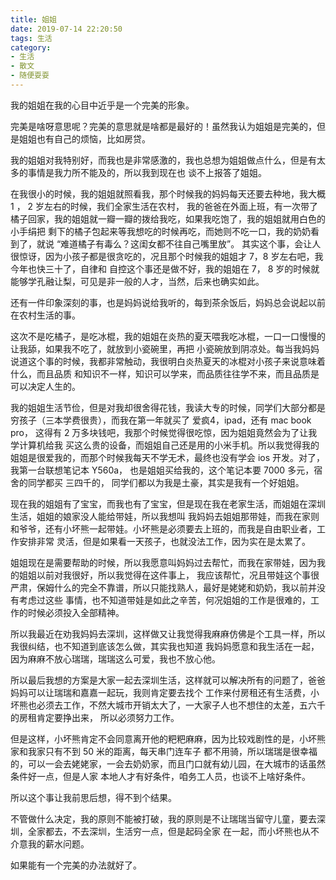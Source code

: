 ```yaml
---
title: 姐姐
date: 2019-07-14 22:20:50
tags: 生活
category: 
- 生活
- 散文
- 随便耍耍
---
```


我的姐姐在我的心目中近乎是一个完美的形象。

完美是啥呀意思呢？完美的意思就是啥都是最好的！虽然我认为姐姐是完美的，但是姐姐也有自己的烦恼，比如房贷。

我的姐姐对我特别好，而我也是非常感激的，我也总想为姐姐做点什么，但是有太多的事情是我力所不能及的，所以我到现在也
谈不上报答了姐姐。

在我很小的时候，我的姐姐就照看我，那个时候我的妈妈每天还要去种地，我大概 1 ， 2 岁左右的时候，我们全家生活在农村，
我的爸爸在外面上班，有一次带了橘子回家，我的姐姐就一瓣一瓣的拨给我吃，如果我吃饱了，我的姐姐就用白色的小手绢把
剩下的橘子包起来等我想吃的时候再吃，而她则不吃一口，我的奶奶看到了，就说 “难道橘子有毒么？这闺女都不往自己嘴里放”。
其实这个事，会让人很惊讶，因为小孩子都是很贪吃的，况且那个时候我的姐姐才 7，8 岁左右吧，我今年也快三十了，自律和
自控这个事还是做不好，我的姐姐在 7， 8 岁的时候就能够学孔融让梨，可见是非一般的人才，当然，后来也确实如此。

还有一件印象深刻的事，也是妈妈说给我听的，每到茶余饭后，妈妈总会说起以前在农村生活的事。

这次不是吃橘子，是吃冰棍，我的姐姐在炎热的夏天喂我吃冰棍，一口一口慢慢的让我舔，如果我不吃了，就放到小瓷碗里，再把
小瓷碗放到阴凉处。每当我妈妈说道这个事的时候，我都非常触动，我很明白炎热夏天的冰棍对小孩子来说意味着什么，而且品质
和知识不一样，知识可以学来，而品质往往学不来，而且品质是可以决定人生的。

我的姐姐生活节俭，但是对我却很舍得花钱，我读大专的时候，同学们大部分都是穷孩子（三本学费很贵），而我在第一年就买了
爱疯4，ipad，还有 mac book pro， 这得有 2 万多块钱吧，我那个时候觉得很吃惊，因为姐姐竟然会为了让我学计算机给我
买这么贵的设备，而姐姐自己还是用的小米手机。所以我觉得我的姐姐是很爱我的，而那个时候我每天不学无术，最终也没有学会
ios 开发。对了，我第一台联想笔记本 Y560a， 也是姐姐买给我的，这个笔记本要 7000 多元，宿舍的同学都买 三四千的，
同学们都以为我是土豪，其实是我有一个好姐姐。

现在我的姐姐有了宝宝，而我也有了宝宝，但是现在我在老家生活，而姐姐在深圳生活，姐姐的娘家没人能给带娃，所以我想叫
我妈妈去姐姐那带娃，而我在家则和爷爷，还有小坏熊一起带娃。小坏熊是必须要去上班的，而我是自由职业者，工作安排非常
灵活，但是如果看一天孩子，也就没法工作，因为实在是太累了。

姐姐现在是需要帮助的时候，所以我愿意叫妈妈过去帮忙，而我在家带娃，因为我的姐姐以前对我很好，所以我觉得在这件事上，
我应该帮忙，况且带娃这个事很严肃，保姆什么的完全不靠谱，所以只能找熟人，最好是姥姥和奶奶，我以前并没有考虑过这些
事情，也不知道带娃是如此之辛苦，何况姐姐的工作是很难的，工作的时候必须投入全部精神。

所以我最近在劝我妈妈去深圳，这样做又让我觉得我麻麻仿佛是个工具一样，所以我很纠结，也不知道到底该怎么做，其实我也知道
我妈妈愿意和我生活在一起，因为麻麻不放心瑞瑞，瑞瑞这么可爱，我也不放心他。

所以最后我想的方案是大家一起去深圳生活，这样就可以解决所有的问题了，爸爸妈妈可以让瑞瑞和嘉嘉一起玩，我则肯定要去找个
工作来付房租还有生活费，小坏熊也必须去工作，不然大城市开销太大了，一大家子人也不想住的太差，五六千的房租肯定要挣出来，
所以必须努力工作。

但是这样，小坏熊肯定不会同意离开他的粑粑麻麻，因为比较戏剧性的是，小坏熊家和我家只有不到 50 米的距离，每天串门连车子
都不用骑，所以瑞瑞是很幸福的，可以一会去姥姥家，一会去奶奶家，而且门口就有幼儿园，在大城市的话虽然条件好一点，但是人家
本地人才有好条件，咱务工人员，也谈不上啥好条件。

所以这个事让我前思后想，得不到个结果。

不管做什么决定，我的原则不能被打破，我的原则是不让瑞瑞当留守儿童，要去深圳，全家都去，不去深圳，生活穷一点，但是起码全家
在一起，而小坏熊也从不介意我的薪水问题。

如果能有一个完美的办法就好了。


